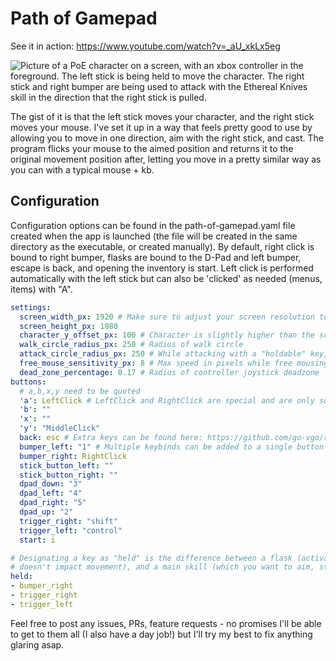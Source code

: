 # Path of Gamepad

See it in action: https://www.youtube.com/watch?v=_aU_xkLx5eg

![Picture of a PoE character on a screen, with an xbox controller in the foreground. The left stick is being held to move the character. The right stick and right bumper are being used to attack with the Ethereal Knives skill in the direction that the right stick is pulled.](img/usage_example.gif)

The gist of it is that the left stick moves your character, and the right stick moves your mouse. I've set it up in a way that feels pretty good to use by allowing you to move in one direction, aim with the right stick, and cast. The program flicks your mouse to the aimed position and returns it to the original movement position after, letting you move in a pretty similar way as you can with a typical mouse + kb.

## Configuration

Configuration options can be found in the path-of-gamepad.yaml file created when the app is launched (the file will be created in the same directory as the executable, or created manually). By default, right click is bound to right bumper, flasks are bound to the D-Pad and left bumper, escape is back, and opening the inventory is start. Left click is performed automatically with the left stick but can also be 'clicked' as needed (menus, items) with "A". 

```yaml
settings:
  screen_width_px: 1920 # Make sure to adjust your screen resolution to match your monitor!
  screen_height_px: 1080
  character_y_offset_px: 100 # Character is slightly higher than the screen center
  walk_circle_radius_px: 250 # Radius of walk circle
  attack_circle_radius_px: 250 # While attacking with a "holdable" key, radius can changes
  free_mouse_sensitivity_px: 8 # Max speed in pixels while free mousing
  dead_zone_percentage: 0.17 # Radius of controller joystick deadzone 
buttons:
  # a,b,x,y need to be quoted
  'a': LeftClick # LeftClick and RightClick are special and are only supported on a/b/x/y/bumper_right/bumper_left
  'b': ""
  'x': ""
  'y': "MiddleClick"
  back: esc # Extra keys can be found here: https://github.com/go-vgo/robotgo/blob/master/docs/keys.md
  bumper_left: "1" # Multiple keybinds can be added to a single button with comma separation, i.e "1,2,3", but it's against the rules
  bumper_right: RightClick
  stick_button_left: ""
  stick_button_right: ""
  dpad_down: "3"
  dpad_left: "4"
  dpad_right: "5"
  dpad_up: "2"
  trigger_right: "shift"
  trigger_left: "control"
  start: i

# Designating a key as "held" is the difference between a flask (activates, 
# doesn't impact movement), and a main skill (which you want to aim, stop and hold, etc)
held: 
- bumper_right
- trigger_right
- trigger_left

```

Feel free to post any issues, PRs, feature requests - no promises I'll be able to get to them all (I also have a day job!) but I'll try my best to fix anything glaring asap.

